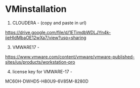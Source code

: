 # VMinstallation


1. CLOUDERA - (copy and paste in url)

https://drive.google.com/file/d/1ETimdbWDLJYn4k-iieHIdMbaOE12wXa7/view?usp=sharing


3. VMWARE17 -

https://www.vmware.com/content/vmware/vmware-published-sites/us/products/workstation-pro



4. license key for VMWARE-17 -

MC60H-DWHD5-H80U9-6V85M-8280D
